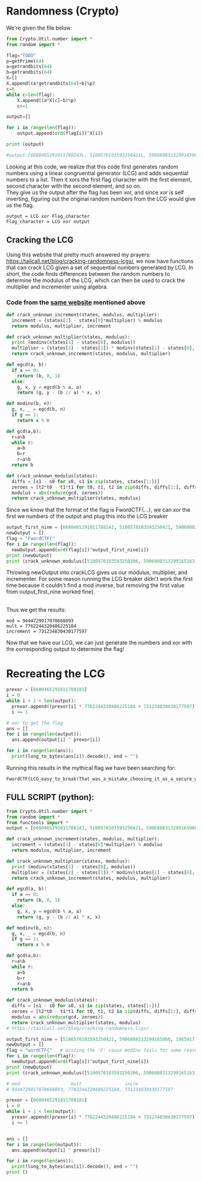 # Randomness (Crypto)
We're given the file below:
```python
from Crypto.Util.number import *
from random import *

flag="TODO"
p=getPrime(64)
a=getrandbits(64)
b=getrandbits(64)
X=[]
X.append((a*getrandbits(64)+b)%p)
c=0
while c<len(flag):
	X.append((a*X[c]+b)%p)
	c+=1

output=[]

for i in range(len(flag)):
	output.append(ord(flag[i])^X[i])

print (output)

#output:[6680465291011788243L, 5100570103593250421L, 5906808313299165060L, 1965917782737693358L, 9056785591048864624L, 1829758495155458576L, 6790868899161600055L, 1596515234863242823L, 1542626304251881891L, 8104506805098882719L, 1007224930233032567L, 3734079115803760073L, 7849173324645439452L, 8732100672289854567L, 5175836768003400781L, 1424151033239111460L, 1199105222454059911L, 1664215650827157105L, 9008386209424299800L, 484211781780518254L, 2512932525834758909L, 270126439443651096L, 3183206577049996011L, 3279047721488346724L, 3454276445316959481L, 2818682432513461896L, 1198230090827197024L, 6998819122186572678L, 9203565046169681246L, 2238598386754583423L, 467098371562174956L, 5653529053698720276L, 2015452976526330232L, 2551998512666399199L, 7069788985925185031L, 5960242873564733830L, 8674335448210427234L, 8831855692621741517L, 6943582577462564728L, 2159276184039111694L, 8688468346396385461L, 440650407436900405L, 6995840816131325250L, 4637034747767556143L, 3074066864500201630L, 3089580429060692934L, 2636919931902761401L, 5048459994558771200L, 6575450200614822046L, 666932631675155892L, 3355067815387388102L, 3494943856508019168L, 3208598838604422062L, 1651654978658074504L, 1031697828323732832L, 3522460087077276636L, 6871524519121580258L, 6523448658792083486L, 127306226106122213L, 147467006327822722L, 3241736541061054362L, 8781435214433157730L, 7267936298215752831L, 3411059229428517472L, 6597995245035183751L, 1256684894889830824L, 6272257692365676430L, 303437276610446361L, 8730871523914292433L, 6472487383860532571L, 5022165523149187811L, 4462701447753878703L, 1590013093628585660L, 4874224067795612706L]
```

Looking at this code, we realize that this code first generates random numbers using a linear congruential generator (LCG) and adds sequential numbers to a list. Then it xors the first flag character with the first element, second character with the second element, and so on.  
They give us the output after the flag has been xor, and since xor is self inverting, figuring out the original random numbers from the
LCG would give us the flag.

    output = LCG xor Flag_character  
    Flag_character = LCG xor output

## Cracking the LCG

Using this website that pretty much answered my prayers: https://tailcall.net/blog/cracking-randomness-lcgs/, we now have 
functions that can crack LCG given a set of sequential numbers generated by LCG. In short, the code finds differences between the random numbers to determine the modulus of the LCG, which can then be used to crack the multiplier and incrementer using algebra. 

### Code from the [same website](https://tailcall.net/blog/cracking-randomness-lcgs/) mentioned above
```python
def crack_unknown_increment(states, modulus, multiplier):
  increment = (states[1] - states[0]*multiplier) % modulus
  return modulus, multiplier, increment

def crack_unknown_multiplier(states, modulus):
  print (modinv(states[1] - states[0], modulus))
  multiplier = (states[2] - states[1]) * modinv(states[1] - states[0], modulus) % modulus
  return crack_unknown_increment(states, modulus, multiplier)

def egcd(a, b):
  if a == 0:
    return (b, 0, 1)
  else:
    g, x, y = egcd(b % a, a)
    return (g, y - (b // a) * x, x)

def modinv(b, n):
  g, x, _ = egcd(b, n)
  if g == 1:
    return x % n

def gcd(a,b):
  r=a%b
  while r:
    a=b
    b=r
    r=a%b
  return b

def crack_unknown_modulus(states):
  diffs = [s1 - s0 for s0, s1 in zip(states, states[1:])]
  zeroes = [t2*t0 - t1*t1 for t0, t1, t2 in zip(diffs, diffs[1:], diffs[2:])]
  modulus = abs(reduce(gcd, zeroes))
  return crack_unknown_multiplier(states, modulus)
```

Since we know that the format of the flag is FwordCTF{...}, we can xor the first we numbers of the output and plug this into the LCG breaker  

```python
output_first_nine = [6680465291011788243, 5100570103593250421, 5906808313299165060, 1965917782737693358, 9056785591048864624, 1829758495155458576, 6790868899161600055, 1596515234863242823, 1542626304251881891]
newOutput = []
flag = "FwordCTF{"
for i in range(len(flag)):
  newOutput.append(ord(flag[i])^output_first_nine[i])
print (newOutput)
print (crack_unknown_modulus([5100570103593250306, 5906808313299165163, 1965917782737693404, 9056785591048864532, 1829758495155458643, 6790868899161600099, 1596515234863242753, 1542626304251881944]))
```
Throwing newOutput into crackLCG gives us our modulus, multiplier, and incrementer. For some reason running the LCG breaker didn't work the first time 
because it couldn't find a mod inverse, but removing the first value from output_first_nine worked fine).  
<br>

Thus we get the results:

    mod = 9444729917070668893
    mult = 7762244320486225184
    increment = 731234830430177597

Now that we have our LCG, we can just generate the numbers and xor with the corresponding output to determine the flag!

# Recreating the LCG
```python
prexor = [6680465291011788181] 
i = 0
while i + 1 < len(output):
  prexor.append((prexor[i] * 7762244320486225184 + 731234830430177597) % 9444729917070668893)
  i += 1

# xor to get the flag
ans = []
for i in range(len(output)):
  ans.append(output[i] ^ prexor[i])

for i in range(len(ans)):
  print(long_to_bytes(ans[i]).decode(), end = "")
```
Running this results in the mythical flag we have been searching for:  

    FwordCTF{LCG_easy_to_break!That_was_a_mistake_choosing_it_as_a_secure_way}


## FULL SCRIPT (python):
```python
from Crypto.Util.number import *
from random import *
from functools import *
output = [6680465291011788243, 5100570103593250421, 5906808313299165060, 1965917782737693358, 9056785591048864624, 1829758495155458576, 6790868899161600055, 1596515234863242823, 1542626304251881891, 8104506805098882719, 1007224930233032567, 3734079115803760073, 7849173324645439452, 8732100672289854567, 5175836768003400781, 1424151033239111460, 1199105222454059911, 1664215650827157105, 9008386209424299800, 484211781780518254, 2512932525834758909, 270126439443651096, 3183206577049996011, 3279047721488346724, 3454276445316959481, 2818682432513461896, 1198230090827197024, 6998819122186572678, 9203565046169681246, 2238598386754583423, 467098371562174956, 5653529053698720276, 2015452976526330232, 2551998512666399199, 7069788985925185031, 5960242873564733830, 8674335448210427234, 8831855692621741517, 6943582577462564728, 2159276184039111694, 8688468346396385461, 440650407436900405, 6995840816131325250, 4637034747767556143, 3074066864500201630, 3089580429060692934, 2636919931902761401, 5048459994558771200, 6575450200614822046, 666932631675155892, 3355067815387388102, 3494943856508019168, 3208598838604422062, 1651654978658074504, 1031697828323732832, 3522460087077276636, 6871524519121580258, 6523448658792083486, 127306226106122213, 147467006327822722, 3241736541061054362, 8781435214433157730, 7267936298215752831, 3411059229428517472, 6597995245035183751, 1256684894889830824, 6272257692365676430, 303437276610446361, 8730871523914292433, 6472487383860532571, 5022165523149187811, 4462701447753878703, 1590013093628585660, 4874224067795612706]

def crack_unknown_increment(states, modulus, multiplier):
  increment = (states[1] - states[0]*multiplier) % modulus
  return modulus, multiplier, increment

def crack_unknown_multiplier(states, modulus):
  print (modinv(states[1] - states[0], modulus))
  multiplier = (states[2] - states[1]) * modinv(states[1] - states[0], modulus) % modulus
  return crack_unknown_increment(states, modulus, multiplier)

def egcd(a, b):
  if a == 0:
    return (b, 0, 1)
  else:
    g, x, y = egcd(b % a, a)
    return (g, y - (b // a) * x, x)

def modinv(b, n):
  g, x, _ = egcd(b, n)
  if g == 1:
    return x % n

def gcd(a,b):
  r=a%b
  while r:
    a=b
    b=r
    r=a%b
  return b

def crack_unknown_modulus(states):
  diffs = [s1 - s0 for s0, s1 in zip(states, states[1:])]
  zeroes = [t2*t0 - t1*t1 for t0, t1, t2 in zip(diffs, diffs[1:], diffs[2:])]
  modulus = abs(reduce(gcd, zeroes))
  return crack_unknown_multiplier(states, modulus)
# https://tailcall.net/blog/cracking-randomness-lcgs/

output_first_nine = [5100570103593250421, 5906808313299165060, 1965917782737693358, 9056785591048864624, 1829758495155458576, 6790868899161600055, 1596515234863242823, 1542626304251881891]
newOutput = []
flag = "wordCTF{"   # missing the 'F' cause modInv fails for some reason
for i in range(len(flag)):
  newOutput.append(ord(flag[i])^output_first_nine[i])
print (newOutput)
print (crack_unknown_modulus([5100570103593250306, 5906808313299165163, 1965917782737693404, 9056785591048864532, 1829758495155458643, 6790868899161600099, 1596515234863242753, 1542626304251881944]))

# mod                   mult                incre
# 9444729917070668893, 7762244320486225184, 731234830430177597

prexor = [6680465291011788181]
i = 0
while i + 1 < len(output):
  prexor.append((prexor[i] * 7762244320486225184 + 731234830430177597) % 9444729917070668893)
  i += 1


ans = []
for i in range(len(output)):
  ans.append(output[i] ^ prexor[i])

for i in range(len(ans)):
  print(long_to_bytes(ans[i]).decode(), end = "")
print ()
```
